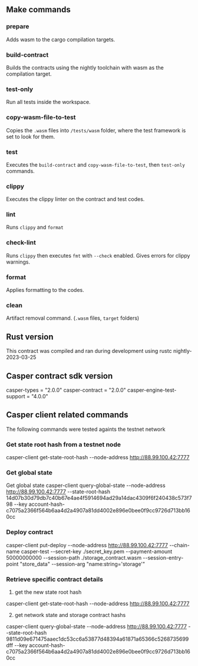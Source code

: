 
## Make commands
### prepare
Adds wasm to the cargo compilation targets.

### build-contract
Builds the contracts using the nightly toolchain with wasm as the compilation target.

### test-only
Run all tests inside the workspace.

### copy-wasm-file-to-test
Copies the `.wasm` files into `/tests/wasm` folder, where the test framework is set to look for them.

### test
Executes the `build-contract` and `copy-wasm-file-to-test`, then `test-only` commands.

### clippy
Executes the clippy linter on the contract and test codes.

### lint
Runs `clippy` and `format`

### check-lint
Runs `clippy` then executes `fmt` with `--check` enabled. Gives errors for clippy warnings.

### format
Applies formatting to the codes.

### clean
Artifact removal command. (`.wasm` files, `target` folders)

## Rust version
This contract was compiled and ran during development using rustc nightly-2023-03-25

## Casper contract sdk version
casper-types = "2.0.0"
casper-contract = "2.0.0"
casper-engine-test-support = "4.0.0"


## Casper client related commands

The following commands were tested againts the testnet network

### Get state root hash from a testnet node
casper-client get-state-root-hash --node-address http://88.99.100.42:7777


### Get global state

Get global state
 casper-client query-global-state --node-address http://88.99.100.42:7777 --state-root-hash 14d07b30d79db7c40b67e4ae4f5914694ad29a14dac4309f6f240438c573f798 --key account-hash-c7075a2366f564b6aa4d2a4907a81dd4002e896e0bee0f9cc9726d713bb160cc


### Deploy contract

casper-client put-deploy --node-address http://88.99.100.42:7777 --chain-name casper-test --secret-key ./secret_key.pem --payment-amount 50000000000  --session-path ./storage_contract.wasm --session-entry-point "store_data" --session-arg "name:string='storage'"

### Retrieve specific contract details

1. get the new state root hash

casper-client get-state-root-hash --node-address http://88.99.100.42:7777


2. get network state and storage contract hashs

casper-client query-global-state --node-address http://88.99.100.42:7777 --state-root-hash 9811d09e671475aaec1dc53cc6a53877d48394a61871a65366c5268735699dff --key account-hash-c7075a2366f564b6aa4d2a4907a81dd4002e896e0bee0f9cc9726d713bb160cc

